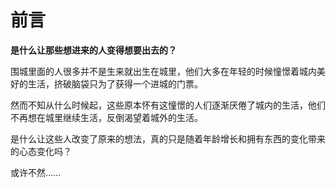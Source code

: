 # 前言

**是什么让那些想进来的人变得想要出去的？**

围城里面的人很多并不是生来就出生在城里，他们大多在年轻的时候憧憬着城内美好的生活，挤破脑袋只为了获得一个进城的门票。

然而不知从什么时候起，这些原本怀有这憧憬的人们逐渐厌倦了城内的生活，他们不再想在城里继续生活，反倒渴望着城外的生活。

是什么让这些人改变了原来的想法，真的只是随着年龄增长和拥有东西的变化带来的心态变化吗？

或许不然......